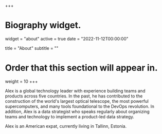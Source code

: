 +++
# Biography widget.
widget = "about"
active = true
date = "2022-11-12T00:00:00"

title = "About"
subtitle = ""

# Order that this section will appear in.
weight = 10
+++

Alex is a global technology leader with experience building teams and products across five countries.  In the past, he has contributed to the construction of the world's largest optical telescope, the most powerful supercomputers, and many tools foundational to the DevOps revolution.  In addition, Alex is a data strategist who speaks regularly about organizing teams and technology to implement a product-led data strategy.  

Alex is an American expat, currently living in Tallinn, Estonia.
